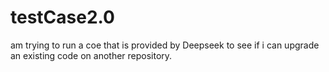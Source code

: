 # testCase2.0
am trying to run a coe that is provided by Deepseek to see if i can upgrade an existing code on another repository.
